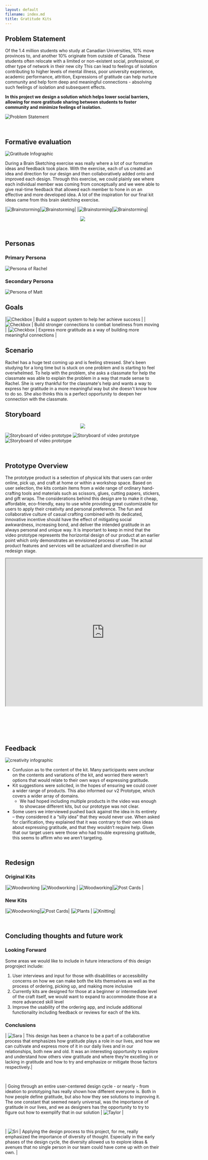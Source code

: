```yaml
---
layout: default
filename: index.md
title: Gratitude Kits
---
```

<link rel="stylesheet" href="./index_styles.scss">


## <a name="Problem"></a> Problem Statement 

Of the 1.4 million students who study at Canadian Universities, 10% move provinces to, and  another 10% originate from outside of Canada. These students often relocate with a limited or non-existent social, professional, or other type of network in their new city 
This can lead to feelings of isolation contributing to higher levels of mental illness, poor university experience, academic performance, attrition,
Expressions of gratitude can help nurture community and help form deep and meaningful connections - absolving such feelings of isolation and subsequent effects.


__In this project we design a solution which helps lower social barriers, allowing for more gratitude sharing between students to foster community and minimize feelings of isolation.__



![Problem Statement](./images/ProblemStatement.JPG)

&nbsp;
&nbsp;
&nbsp;
&nbsp;

## <a name="Eval"></a> Formative evaluation 


![Gratitude Infographic](./images/gratitude.png)

During a Brain Sketching exercise was really where a lot of our formative ideas and feedback took place. With the exercise, each of us created an idea and direction for our design and then collaboratively added onto and improved each design. Through this exercise, we could plainly see where each individual member was coming from conceptually and we were able to give real-time feedback that allowed each member to hone in on an effective and more developed idea. A lot of the inspiration for our final kit ideas came from this brain sketching exercise. 

|![Brainstorming](./images/sketch_1.png)|![Brainstorming](./images/sketch_2.png)|
|![Brainstorming](./images/sketch_3.png)|![Brainstorming](./images/sketch_4.png)|


<p align="center">
  <img src="./images/reflections.png" />
</p>


&nbsp;
&nbsp;
&nbsp;
&nbsp;

## <a name="Persona"></a> Personas

### Primary Persona
![Persona of Rachel](./images/rachel.png) 

### Secondary Persona
![Persona of Matt](./images/matt.png)

## Goals

|![Checkbox](./images/check.png) | Build a support system to help her achieve success |
|![Checkbox](./images/check.png) | Build stronger connections to combat loneliness from moving | 
|![Checkbox](./images/check.png) | Express more gratitude as a way of building more meaningful connections |

## Scenario
Rachel has a huge test coming up and is feeling stressed. She's been studying for a long time but is stuck on one problem and is starting to feel overwhelmed. To help with the problem, she asks a classmate for help the classmate was able to explain the problem in a way that made sense to Rachel. She is very thankful for the classmate's help and wants a way to express her gratitude in a more meaningful way but she doesn't know how to do so. She also thinks this is a perfect opportunity to deepen her connection with the classmate.  

## Storyboard

<!-- 
<p align="center">
  <img src="./images/storyboard.png" />
</p> -->

<p align="center">
  <img src="./images/storyboard_2.png" />
</p>


![Storyboard of video prototype](./images/storyboard_1.JPG) 
![Storyboard of video prototype](./images/storyboard_2.JPG) 
![Storyboard of video prototype](./images/storyboard_3.JPG) 

&nbsp;
&nbsp;
&nbsp;
&nbsp;

## <a name="Prototype"></a> Prototype Overview 

The prototype product is a selection of physical kits that users can order online, pick up, and craft at home or within a workshop space. Based on user selection, the kits contain items from a wide range of ordinary hand-crafting tools and materials such as scissors, glues, cutting papers, stickers, and gift wraps. The considerations behind this design are to make it cheap, affordable, eco-friendly, easy to use while providing great customizable for users to apply their creativity and personal preference. The fun and collaborative culture of casual crafting combined with its dedicated, innovative incentive should have the effect of mitigating social awkwardness, increasing bond, and deliver the intended gratitude in an always personal and unique way.
It is important to keep in mind that the video prototype represents the horizontal design of our product at an earlier point which only demonstrates an envisioned process of use. The actual product features and services will be actualized and diversified in our redesign stage. 



<p align="center">
    <iframe src="https://drive.google.com/file/d/1zbFgkbNtg9CUVSIF90UJNzPfqLrt9HoD/preview" width="640" height="480" allow="autoplay"></iframe>
</p>

&nbsp;

&nbsp;

&nbsp;
&nbsp;


## <a name="Feedback"></a> Feedback 

<style>
td, th {
   border: none!important;
}
</style>



![creativity infographic](./images/creativity.png) 
- Confusion as to the content of the kit. Many participants were unclear on the contents and variations of the kit, and worried there weren’t options that would relate to their own ways of expressing gratitude.
- Kit suggestions were solicited, in the hopes of ensuring we could cover a wider range of products. This also informed our v2 Prototype, which covers a wider array of domains.
    - We had hoped including multiple products in the video was enough to showcase different kits, but our prototype was not clear.
- Some users we interviewed pushed back against the idea in its entirety – they considered it a “silly idea” that they would never use. When asked for clarification, they explained that it was contrary to their own ideas about expressing gratitude, and that they wouldn’t require help. Given that our target users were those who had trouble expressing gratitude, this seems to affirm who we aren’t targeting. 


&nbsp;
&nbsp;
&nbsp;
&nbsp;


## <a name="Redesign"></a> Redesign 


### Original Kits

|![Woodworking](./images/paint.png) |![Woodworking](./images/draw.png) | ![Woodworking](./images/stickers.png)|![Post Cards](./images/cards.png) |


### New Kits

|![Woodworking](./images/wood.png)|![Post Cards](./images/Knit.png)|
|![Plants](./images/plant.png) | ![Knitting](./images/composing.png)|


&nbsp;
&nbsp;
&nbsp;
&nbsp;

## <a name="Conclusion"></a> Concluding thoughts and future work 

### Looking Forward

Some areas we would like to include in future interactions of this design progroject include:
1. User interviews and input for those with disabilities or accessibility concerns on how we can make both the kits themselves as well as the process of ordering, picking up, and making more inclusive 
2. Currently kits are designed for those at a beginner or intermediate level of the craft itself, we would want to expand to accommodate those at a more advanced skill level
3. Improve the usability of the ordering app, and include additional functionality including feedback or reviews for each of the kits.

### Conclusions

| ![Sara](./images/profiles/sara_circ_full.png) | This design has been a chance to be a part of a collaborative process that emphasizes how gratitude plays a role in our lives, and how we can cultivate and express more of it in our daily lives and in our relationships, both new and old. It was an interesting opportunity to explore and understand how others view gratitude and where they’re excelling in or lacking in gratitude and how to try and emphasize or mitigate those factors respectively.|

&nbsp;
&nbsp;

| Going through an entire user-centered design cycle - or nearly - from ideation to prototyping has really shown how different everyone is. Both in how people define gratitude, but also how they see solutions to improving it. The one constant that seemed nearly universal, was the importance of gratitude in our lives, and we as designers has the opportunity to try to figure out how to exemplify that in our solution | ![Taylor](./images/profiles/Taylor_circ_full.png) |

&nbsp;
&nbsp;

| ![Sri](./images/profiles/sri_circ_full.png) | Applying the design process to this project, for me, really emphasized the  importance of diversity of thought. Especially in the early phases of the design cycle, the diversity allowed us to explore ideas & avenues that no single person in our team could have come up with on their own. |





